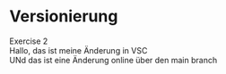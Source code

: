 # Versionierung
Exercise 2  
Hallo, das ist meine Änderung in VSC  
UNd das ist eine Änderung online über den main branch
